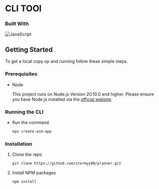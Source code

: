 # CLI TOOl

### Built With

![JavaScript](https://img.shields.io/badge/javascript-%23323330.svg?style=for-the-badge&logo=javascript&logoColor=%23F7DF1E)

## Getting Started

To get a local copy up and running follow these simple steps.

### Prerequisites

- Node

  This project runs on Node.js Version 20.10.0 and higher. Please ensure you have Node.js installed via the [official website](https://nodejs.org/en).

### Running the CLI

- Run the command
    ```sh
    npx create-acm-app
    ```

### Installation

1.  Clone the repo
    ```sh
    git clone https://github.com/stormyy00/planner.git
    ```
2.  Install NPM packages
    ```sh
    npm install
    ```
